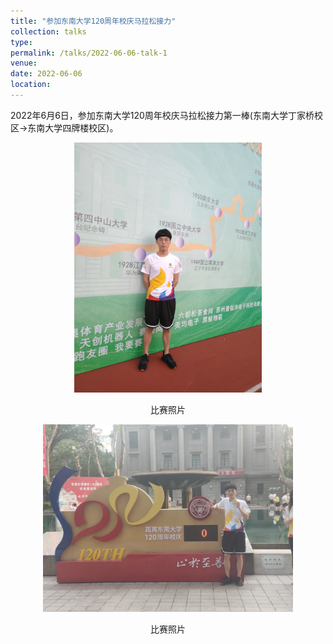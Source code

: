 ```yaml
---
title: "参加东南大学120周年校庆马拉松接力"
collection: talks
type:
permalink: /talks/2022-06-06-talk-1
venue: 
date: 2022-06-06
location:
---
```


2022年6月6日，参加东南大学120周年校庆马拉松接力第一棒(东南大学丁家桥校区->东南大学四牌楼校区)。

<div align="center">
  <img src="../images/校庆马拉松2.jpg" width = "300" height = "400" alt="比赛照片" />
</div>

<p align="center">比赛照片</p>

<div align="center">
  <img src="../images/校庆马拉松1.jpg" width = "400" height = "300" alt="比赛照片" />
</div>

<p align="center">比赛照片</p>
